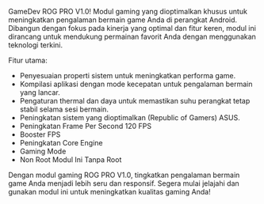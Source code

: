 GameDev ROG PRO V1.0! 
Modul gaming yang dioptimalkan khusus untuk meningkatkan pengalaman bermain game Anda di perangkat Android. Dibangun dengan fokus pada kinerja yang optimal dan fitur keren, modul ini dirancang untuk mendukung permainan favorit Anda dengan menggunakan teknologi terkini.

Fitur utama:
- Penyesuaian properti sistem untuk meningkatkan performa game.
- Kompilasi aplikasi dengan mode kecepatan untuk pengalaman bermain yang lancar.
- Pengaturan thermal dan daya untuk memastikan suhu perangkat tetap stabil selama sesi bermain.
- Peningkatan sistem yang dioptimalkan (Republic of Gamers) ASUS.
- Peningkatan Frame Per Second 120 FPS
- Booster FPS
- Peningkatan Core Engine
- Gaming Mode 
- Non Root Modul Ini Tanpa Root

Dengan modul gaming ROG PRO V1.0, tingkatkan pengalaman bermain game Anda menjadi lebih seru dan responsif. Segera mulai jelajahi dan gunakan modul ini untuk meningkatkan kualitas gaming Anda!
